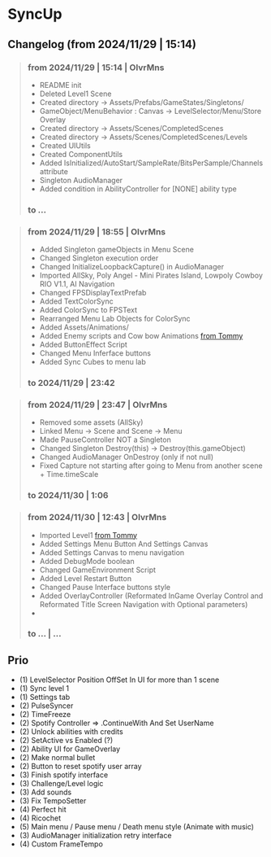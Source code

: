 # SyncUp

## Changelog (from 2024/11/29 | 15:14)

> ### from 2024/11/29 | 15:14 | OlvrMns
> - README init
> - Deleted Level1 Scene
> - Created directory -> Assets/Prefabs/GameStates/Singletons/
> - GameObject/MenuBehavior : Canvas -> LevelSelector/Menu/Store Overlay
> - Created directory -> Assets/Scenes/CompletedScenes
> - Created directory -> Assets/Scenes/CompletedScenes/Levels
> - Created UIUtils
> - Created ComponentUtils
> - Added IsInitialized/AutoStart/SampleRate/BitsPerSample/Channels attribute 
> - Singleton AudioManager 
> - Added condition in AbilityController for [NONE] ability type
> ### to ...

> ### from 2024/11/29 | 18:55 | OlvrMns
> - Added Singleton gameObjects in Menu Scene
> - Changed Singleton execution order 
> - Changed InitializeLoopbackCapture() in AudioManager
> - Imported AllSky, Poly Angel - Mini Pirates Island, Lowpoly Cowboy RIO V1.1, AI Navigation
> - Changed FPSDisplayTextPrefab
> - Added TextColorSync
> - Added ColorSync to FPSText
> - Rearranged Menu Lab Objects for ColorSync
> - Added Assets/Animations/
> - Added Enemy scripts and Cow bow Animations [from Tommy](https://github.com/TommySpag/SyncUp-Level1)
> - Added ButtonEffect Script 
> - Changed Menu Inferface buttons
> - Added Sync Cubes to menu lab
> ### to 2024/11/29 | 23:42

> ### from 2024/11/29 | 23:47 | OlvrMns
> - Removed some assets (AllSky)
> - Linked Menu -> Scene and Scene -> Menu
> - Made PauseController NOT a Singleton
> - Changed Singleton Destroy(this) -> Destroy(this.gameObject)
> - Changed AudioManager OnDestroy (only if not null)
> - Fixed Capture not starting after going to Menu from another scene + Time.timeScale
> ### to 2024/11/30 | 1:06 

> ### from 2024/11/30 | 12:43 | OlvrMns
> - Imported Level1 [from Tommy](https://github.com/TommySpag/SyncUp-Level1)
> - Added Settings Menu Button And Settings Canvas
> - Added Settings Canvas to menu navigation
> - Added DebugMode boolean
> - Changed GameEnvironment Script 
> - Added Level Restart Button
> - Changed Pause Interface buttons style
> - Added OverlayController (Reformated InGame Overlay Control and Reformated Title Screen Navigation with Optional parameters)
> - 
> ### to ... | ...

## Prio
- (1) LevelSelector Position OffSet In UI for more than 1 scene
- (1) Sync level 1 
- (1) Settings tab
- (2) PulseSyncer
- (2) TimeFreeze
- (2) Spotify Controller => .ContinueWith And Set UserName 
- (2) Unlock abilities with credits
- (2) SetActive vs Enabled (?)
- (2) Ability UI for GameOverlay
- (2) Make normal bullet
- (2) Button to reset spotify user array
- (3) Finish spotify interface
- (3) Challenge/Level logic
- (3) Add sounds
- (3) Fix TempoSetter
- (4) Perfect hit 
- (4) Ricochet
- (5) Main menu / Pause menu / Death menu style (Animate with music)
- (3) AudioManager initialization retry interface
- (4) Custom FrameTempo
